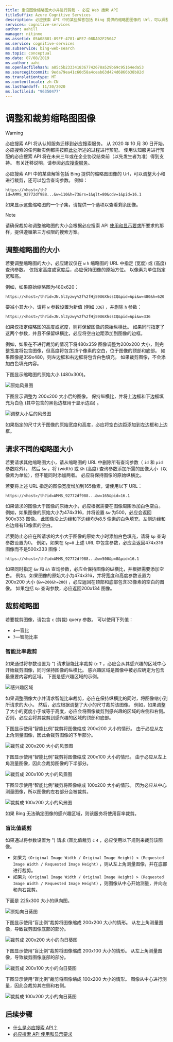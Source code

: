 ```yaml
---
title: 重设图像缩略图大小并进行剪裁 - 必应 Web 搜索 API
titleSuffix: Azure Cognitive Services
description: 必应搜索 API 中的某些解答包括 Bing 提供的缩略图图像的 Url，可以调整大小和进行裁剪，还可以包含查询参数。
services: cognitive-services
author: aahill
manager: nitinme
ms.assetid: 05A08B01-89FF-4781-AFE7-08DA92F25047
ms.service: cognitive-services
ms.subservice: bing-web-search
ms.topic: conceptual
ms.date: 07/08/2019
ms.author: aahi
ms.openlocfilehash: a85c5b2333418367742678a529b69c95164eda53
ms.sourcegitcommit: 9eda79ea41c60d58a4ceab63d424d6866b38b82d
ms.translationtype: MT
ms.contentlocale: zh-CN
ms.lasthandoff: 11/30/2020
ms.locfileid: "96350477"
---
```

# <a name="resize-and-crop-thumbnail-images"></a>调整和裁剪缩略图图像

> [!WARNING]
> 必应搜索 API 将从认知服务迁移到必应搜索服务。 从 2020 年 10 月 30 日开始，必应搜索的任何新实例都需按照[此处](/bing/search-apis/bing-web-search/create-bing-search-service-resource)所述的过程进行预配。
> 使用认知服务进行预配的必应搜索 API 将在未来三年或在企业协议结束前（以先发生者为准）得到支持。
> 有关迁移说明，请参阅[必应搜索服务](/bing/search-apis/bing-web-search/create-bing-search-service-resource)。

必应搜索 API 中的某些解答包括 Bing 提供的缩略图图像的 Url，可以调整大小和进行裁剪，还可以包含查询参数。 例如：

`https://<host>/th?id=AMMS_92772df988...&w=110&h=73&rs=1&qlt=80&cdv=1&pid=16.1`

如果显示这些缩略图的一个子集，请提供一个选项以查看剩余图像。

> [!NOTE]
> 请确保裁剪和调整缩略图的大小会根据必应搜索 API [使用和显示要求](use-display-requirements.md)所要求的那样，提供遵循第三方权限的搜索方案。

## <a name="resize-a-thumbnail"></a>调整缩略图的大小 

若要调整缩略图的大小，必应建议仅在 `w` `h` 缩略图的 URL 中指定 (宽度) 或 (高度) 查询参数。 仅指定高度或宽度后，必应保持图像的原始方位。 以像素为单位指定宽和高。 

例如，如果原始缩略图为480x620：

`https://<host>/th?id=JN.5l3yzwy%2f%2fHj59U6XhssIQ&pid=Api&w=480&h=620`

要减小其大小，请将 `w` 参数设置为新值 (例如 `336`) ，并删除 `h`  参数：

`https://<host>/th?id=JN.5l3yzwy%2f%2fHj59U6XhssIQ&pid=Api&w=336`

如果仅指定缩略图的高度或宽度，则将保留图像的原始纵横比。 如果同时指定了这两个参数，并且不保留纵横比，必应将空白边距添加到图像的边框。

例如，如果在不进行裁剪的情况下将480x359 图像调整为200x200 大小，则完整宽度将包含图像，但高度将包含25个像素的空白，位于图像的顶部和底部。 如果图像是359x480，则左边框和右边框将包含白色填充。 如果裁剪图像，不会添加白色填充内容。  

下图显示缩略图的原始大小 (480x300)。  
  
![原始风景图](./media/resize-crop/bing-resize-crop-landscape.png)  
  
下图显示调整为 200x200 大小后的图像。 保持纵横比，并将上边框和下边框填充为白色 (其中包含的黑色边框用于显示边距) 。  
  
![调整大小后的风景图](./media/resize-crop/bing-resize-crop-landscape-resized.png)  

如果指定的尺寸大于图像的原始宽度和高度，必应将空白边距添加到左边框和上边框。  

## <a name="request-different-thumbnail-sizes"></a>请求不同的缩略图大小

若要请求其他缩略图大小，请从缩略图的 URL 中删除所有查询参数（ `id` 和 `pid` 参数除外）。 然后 `&w` ，将 (width) 或 `&h` (高度) 查询参数添加所需的图像大小（以像素为单位），但不能同时添加两者。 必应将保持图像的原始纵横比。 

若要将上述 URL 指定的图像宽度增加到165像素，请使用以下 URL：

`https://<host>/th?id=AMMS_92772df988...&w=165&pid=16.1`

如果请求的图像大于图像的原始大小，必应根据需要在图像周围添加白色空白。 例如，如果图像的原始大小为474x316，并将设置 `&w` 为500，必应会返回500x333 图像。 此图像沿上边缘和下边缘均为8.5 像素的白色填充，左侧边缘和右边缘有13像素的空白。

若要防止必应在所请求的大小大于图像的原始大小时添加白色填充，请将 `&p` 查询参数设置为0。 例如，如果在 `&p=0` 上述 URL 中包含参数，必应会返回474x316 图像而不是500x333 图像：

`https://<host>/th?id=AMMS_92772df988...&w=500&p=0&pid=16.1`

如果同时指定 `&w` 和 `&h` 查询参数，必应会保持图像的纵横比，并根据需要添加空白。 例如，如果图像的原始大小为474x316，并将宽度和高度参数设置为200x200 大小 (`&w=200&h=200`) ，必应返回在顶部和底部包含33像素的空白的图像。 如果包括 `&p` 查询参数，必应返回200x134 图像。

## <a name="crop-a-thumbnail"></a>裁剪缩略图 

若要裁剪图像，请包含 `c` (剪裁) query 参数。 可以使用下列值：
  
- `4`&mdash;盲比  
- `7`&mdash;智能比率  

### <a name="smart-ratio-cropping"></a>智能比率裁剪

如果通过将参数设置为 ") 请求智能比率裁剪 (`c` `7` ，必应会从其感兴趣的区域中心开始裁剪图像，同时保持图像的纵横比。 感兴趣区域是图像中被必应确定为包含最重要内容的区域。 下图是感兴趣区域的示例。  
  
![感兴趣区域](./media/resize-crop/bing-resize-crop-regionofinterest.png)

如果调整图像大小并请求智能比率裁剪，必应在保持纵横比的同时，将图像缩小到所请求的大小。 然后，必应根据调整了大小的尺寸裁剪该图像。 例如，如果调整了大小的宽度小于或等于高度，必应会将图像裁剪到感兴趣的区域的左侧和右侧。 否则，必应会将其裁剪到感兴趣的区域的顶部和底部。  
  
 
下图显示使用“智能比例”裁剪将图像缩成 200x200 大小的情形。 由于必应从左上角测量图像，因此会裁剪图像的下半部分。 
  
![裁剪成 200x200 大小的风景图](./media/resize-crop/bing-resize-crop-landscape200x200c7.png) 
  
下图显示使用“智能比例”裁剪将图像缩成 200x100 大小的情形。 由于必应从左上角测量图像，因此会裁剪图像的下半部分。 
   
![裁剪成 200x100 大小的风景图](./media/resize-crop/bing-resize-crop-landscape200x100c7.png)
  
下图显示使用“智能比例”裁剪将图像缩成 100x200 大小的情形。 因为必应从中心测量图像，所以图像的左右部分会被裁剪。
  
![裁剪成 100x200 大小的风景图](./media/resize-crop/bing-resize-crop-landscape100x200c7.png) 

如果 Bing 无法确定图像的感兴趣区域，则该服务将使用盲率裁剪。  

### <a name="blind-ratio-cropping"></a>盲比值裁剪

如果通过将参数设置为 ") 请求 (盲比值裁剪 `c` `4` ，必应使用以下规则来裁剪该图像。  
  
- 如果为 `(Original Image Width / Original Image Height) < (Requested Image Width / Requested Image Height)` ，则从左上角测量图像，并在底部进行裁剪。  
- 如果为 `(Original Image Width / Original Image Height) > (Requested Image Width / Requested Image Height)` ，则图像从中心开始测量，并向左和向右裁剪。  

下面是 225x300 大小的纵向图。  
  
![原始向日葵图](./media/resize-crop/bing-resize-crop-sunflower.png)
  
下图显示使用“盲比例”裁剪将图像缩成 200x200 大小的情形。 从左上角测量图像，导致裁剪图像底部的部分。  
  
![裁剪成 200x200 大小的向日葵图](./media/resize-crop/bing-resize-crop-sunflower200x200c4.png)
  
下图显示使用“盲比例”裁剪将图像缩成 200x100 大小的情形。 从左上角测量图像，导致裁剪图像底部的部分。  
  
![裁剪成 200x100 大小的向日葵图](./media/resize-crop/bing-resize-crop-sunflower200x100c4.png)
  
下图显示使用“盲比例”裁剪将图像缩成 100x200 大小的情形。 图像从中心进行测量，因此会裁剪其左侧和右侧。  
  
![裁剪成 100x200 大小的向日葵图](./media/resize-crop/bing-resize-crop-sunflower100x200c4.png)

## <a name="next-steps"></a>后续步骤

* [什么是必应搜索 API？](bing-api-comparison.md)
* [必应搜索 API 使用和显示要求](use-display-requirements.md)